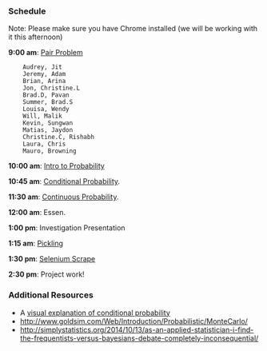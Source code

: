 ### Schedule

Note: Please make sure you have Chrome installed (we will be working with it this afternoon) 

**9:00 am**: [Pair Problem](pair_swap_dollar.md)

		Audrey, Jit
		Jeremy, Adam
		Brian, Arina
		Jon, Christine.L
		Brad.D, Pavan
		Summer, Brad.S
		Louisa, Wendy
		Will, Malik
		Kevin, Sungwan
		Matias, Jaydon
		Christine.C, Rishabh
		Laura, Chris
		Mauro, Browning

**10:00 am**: [Intro to Probability](intro_to_probability.ipynb)

**10:45 am**: [Conditional Probability](conditional_probability.ipynb).

**11:30 am**: [Continuous Probability](continuous_probability.ipynb).

**12:00 am**: Essen.

**1:00 pm**: Investigation Presentation

**1:15 am**: [Pickling](Pickling_Python_Objects.ipynb)

**1:30 pm**: [Selenium Scrape](web_scraping_selenium.ipynb)

**2:30 pm**: Project work!


### Additional Resources
 
 * A [visual explanation of conditional probability](http://setosa.io/conditional/)
 * http://www.goldsim.com/Web/Introduction/Probabilistic/MonteCarlo/
 * http://simplystatistics.org/2014/10/13/as-an-applied-statistician-i-find-the-frequentists-versus-bayesians-debate-completely-inconsequential/
